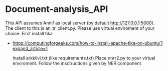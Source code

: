# Document-analysis_API
This API assumes Annif as local server (by default http://127.0.0.1:5000). The client to this is an_tr_client.py.
Please use virtual enviroment of your choice. First install tika 
* https://computingforgeeks.com/how-to-install-apache-tika-on-ubuntu/?expand_article=1

  Install arkkiivi.txt (like requirements.txt)
  Place  nnrr2.py to your virtual enviroment. Follow the insctructions given by NER component
  
  
